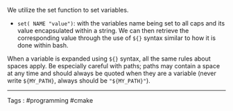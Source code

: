 We utilize the set function to set variables.
- `set( NAME "value")`: with the variables name being set to all caps and its value encapsulated within a string. 
We can then retrieve the corresponding value through the use of `${}` syntax similar to how it is done within bash. 

When a variable is expanded using `${}` syntax, all the same rules about spaces apply. Be especially careful with paths; paths may contain a space at any time and should always be quoted when they are a variable (never write `${MY_PATH}`, always should be `"${MY_PATH}"`).
___
Tags : #programming #cmake